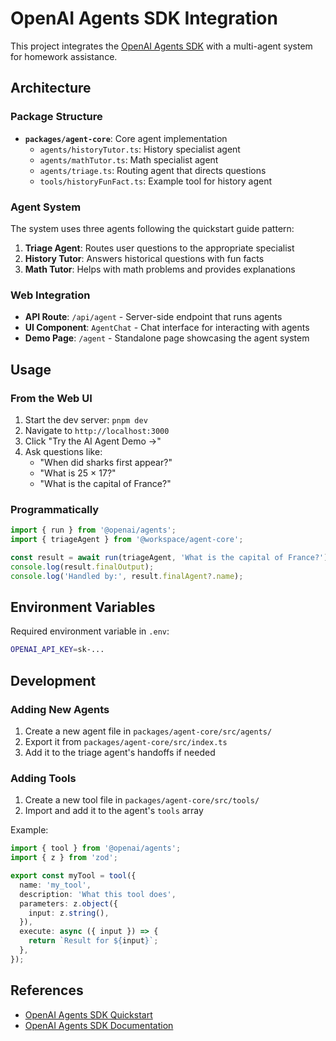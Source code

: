 # OpenAI Agents SDK Integration

This project integrates the [OpenAI Agents SDK](https://openai.github.io/openai-agents-js/guides/quickstart/) with a multi-agent system for homework assistance.

## Architecture

### Package Structure

- **`packages/agent-core`**: Core agent implementation
  - `agents/historyTutor.ts`: History specialist agent
  - `agents/mathTutor.ts`: Math specialist agent
  - `agents/triage.ts`: Routing agent that directs questions
  - `tools/historyFunFact.ts`: Example tool for history agent

### Agent System

The system uses three agents following the quickstart guide pattern:

1. **Triage Agent**: Routes user questions to the appropriate specialist
2. **History Tutor**: Answers historical questions with fun facts
3. **Math Tutor**: Helps with math problems and provides explanations

### Web Integration

- **API Route**: `/api/agent` - Server-side endpoint that runs agents
- **UI Component**: `AgentChat` - Chat interface for interacting with agents
- **Demo Page**: `/agent` - Standalone page showcasing the agent system

## Usage

### From the Web UI

1. Start the dev server: `pnpm dev`
2. Navigate to `http://localhost:3000`
3. Click "Try the AI Agent Demo →"
4. Ask questions like:
   - "When did sharks first appear?"
   - "What is 25 × 17?"
   - "What is the capital of France?"

### Programmatically

```typescript
import { run } from '@openai/agents';
import { triageAgent } from '@workspace/agent-core';

const result = await run(triageAgent, 'What is the capital of France?');
console.log(result.finalOutput);
console.log('Handled by:', result.finalAgent?.name);
```

## Environment Variables

Required environment variable in `.env`:

```bash
OPENAI_API_KEY=sk-...
```

## Development

### Adding New Agents

1. Create a new agent file in `packages/agent-core/src/agents/`
2. Export it from `packages/agent-core/src/index.ts`
3. Add it to the triage agent's handoffs if needed

### Adding Tools

1. Create a new tool file in `packages/agent-core/src/tools/`
2. Import and add it to the agent's `tools` array

Example:
```typescript
import { tool } from '@openai/agents';
import { z } from 'zod';

export const myTool = tool({
  name: 'my_tool',
  description: 'What this tool does',
  parameters: z.object({
    input: z.string(),
  }),
  execute: async ({ input }) => {
    return `Result for ${input}`;
  },
});
```

## References

- [OpenAI Agents SDK Quickstart](https://openai.github.io/openai-agents-js/guides/quickstart/)
- [OpenAI Agents SDK Documentation](https://openai.github.io/openai-agents-js/)
